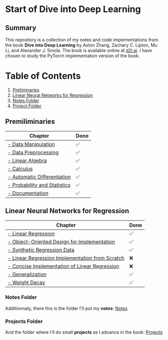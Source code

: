 # Start of Dive into Deep Learning

## Summary
This repository is a collection of my notes and code implementations from the book **Dive into Deep Learning** by Aston Zhang, Zachary C. Lipton, Mu Li, and Alexander J. Smola. The book is available online at [d2l.ai](https://d2l.ai/).
I have chosen to study the PyTorch implementation version of the book.

# Table of Contents
1. [Preliminaries](#Premiliminaries)
2. [Linear Neural Networks for Regression](#Linear-Neural-Networks-for-Regression)
3. [Notes Folder](#Notes-Folder)
4. [Project Folder](#Projects-Folder)

## Premiliminaries

| Chapter | Done |
| ----------- | ----------- |
| [- Data Manipulation](https://d2l.ai/chapter_preliminaries/ndarray.html) | ✅ |
| [- Data Preprocessing](https://d2l.ai/chapter_preliminaries/pandas.html) |✅ |
| [- Linear Algebra](https://d2l.ai/chapter_preliminaries/linear-algebra.html) | ✅ |
| [- Calculus](https://d2l.ai/chapter_preliminaries/calculus.html) | ✅ |
| [- Automatic Differentiation](https://d2l.ai/chapter_preliminaries/autograd.html) | ✅ |
| [- Probability and Statistics](https://d2l.ai/chapter_preliminaries/probability.html) | ✅ |
| [- Documentation](https://d2l.ai/chapter_preliminaries/lookup-api.html) | ✅ |


## Linear Neural Networks for Regression

| Chapter | Done |
| ----------- | ----------- |
| [- Linear Regression](https://d2l.ai/chapter_linear-regression/linear-regression.html) | ✅ |
| [- Object-Oriented Design for Implementation](https://d2l.ai/chapter_linear-regression/oo-design.html) |✅ |
| [- Synthetic Regression Data](https://d2l.ai/chapter_linear-regression/synthetic-regression-data.html) | ✅ |
| [- Linear Regression Implementation from Scratch](https://d2l.ai/chapter_linear-regression/linear-regression-scratch.html) | ❌ |
| [- Concise Implementation of Linear Regression](https://d2l.ai/chapter_linear-regression/linear-regression-concise.html) | ❌ |
| [- Generalization](https://d2l.ai/chapter_linear-regression/generalization.html) | ✅ |
| [- Weight Decay](https://d2l.ai/chapter_linear-regression/weight-decay.html) | ✅ |



### Notes Folder
Additionnaly, there this is the folder I'll put my **notes**:
[Notes](https://github.com/Vincent-devSG/DIDL/tree/main/notes)

### Projects Folder
And the folder where I'll do small **projects** as I advance in the book:
[Projects](https://github.com/Vincent-devSG/DIDL/tree/main/projects)
